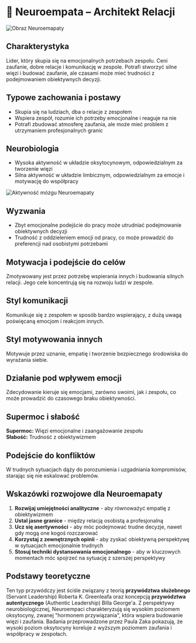 # 🌱 Neuroempata – Architekt Relacji

![Obraz Neuroemapaty](../../static/images/neuroleader_types/neuroempata.png)

## Charakterystyka
Lider, który skupia się na emocjonalnych potrzebach zespołu. Ceni zaufanie, dobre relacje i komunikację w zespole. Potrafi stworzyć silne więzi i budować zaufanie, ale czasami może mieć trudności z podejmowaniem obiektywnych decyzji.

## Typowe zachowania i postawy
- Skupia się na ludziach, dba o relacje z zespołem
- Wspiera zespół, rozumie ich potrzeby emocjonalne i reaguje na nie
- Potrafi zbudować atmosferę zaufania, ale może mieć problem z utrzymaniem profesjonalnych granic

## Neurobiologia
- Wysoka aktywność w układzie oksytocynowym, odpowiedzialnym za tworzenie więzi
- Silna aktywność w układzie limbicznym, odpowiedzialnym za emocje i motywację do współpracy

![Aktywność mózgu Neuroemapaty](../../static/images/neuroleader_types/neuroempata_brain.png)

## Wyzwania
- Zbyt emocjonalne podejście do pracy może utrudniać podejmowanie obiektywnych decyzji
- Trudność z oddzieleniem emocji od pracy, co może prowadzić do preferencji nad osobistymi potrzebami

## Motywacja i podejście do celów
Zmotywowany jest przez potrzebę wspierania innych i budowania silnych relacji. Jego cele koncentrują się na rozwoju ludzi w zespole.

## Styl komunikacji
Komunikuje się z zespołem w sposób bardzo wspierający, z dużą uwagą poświęcaną emocjom i reakcjom innych.

## Styl motywowania innych
Motywuje przez uznanie, empatię i tworzenie bezpiecznego środowiska do wyrażania siebie.

## Działanie pod wpływem emocji
Zdecydowanie kieruje się emocjami, zarówno swoimi, jak i zespołu, co może prowadzić do czasowego braku obiektywności.

## Supermoc i słabość
**Supermoc:** Więzi emocjonalne i zaangażowanie zespołu  
**Słabość:** Trudność z obiektywizmem

## Podejście do konfliktów
W trudnych sytuacjach dąży do porozumienia i uzgadniania kompromisów, starając się nie eskalować problemów.

## Wskazówki rozwojowe dla Neuroemapaty
1. **Rozwijaj umiejętności analityczne** - aby równoważyć empatię z obiektywizmem
2. **Ustal jasne granice** - między relacją osobistą a profesjonalną
3. **Ucz się asertywności** - aby móc podejmować trudne decyzje, nawet gdy mogą one kogoś rozczarować
4. **Korzystaj z zewnętrznych opinii** - aby zyskać obiektywną perspektywę w sytuacjach emocjonalnie trudnych
5. **Stosuj techniki dystansowania emocjonalnego** - aby w kluczowych momentach móc spojrzeć na sytuację z szerszej perspektywy

## Podstawy teoretyczne
Ten typ przywódczy jest ściśle związany z teorią **przywództwa służebnego** (Servant Leadership) Roberta K. Greenleafa oraz koncepcją **przywództwa autentycznego** (Authentic Leadership) Billa George'a. Z perspektywy neurobiologicznej, Neuroempaci charakteryzują się wysokim poziomem oksytocyny, zwanej "hormonem przywiązania", która wspiera budowanie więzi i zaufania. Badania przeprowadzone przez Paula Zaka pokazują, że wysoki poziom oksytocyny koreluje z wyższym poziomem zaufania i współpracy w zespołach.

